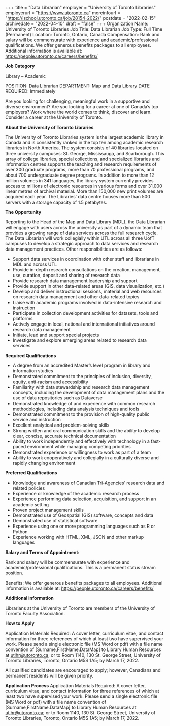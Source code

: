 +++
title = "Data Librarian"
employer = "University of Toronto Libraries"
employerurl = "https://www.utoronto.ca"
moreinfourl = "https://ischool.utoronto.ca/job/28154-2022/"
postdate = "2022-02-15"
archivedate = "2022-04-10"
draft = "false"
+++
Organization Name: University of Toronto Libraries
Job Title: Data Librarian
Job Type: Full Time (Permanent)
Location: Toronto, Ontario, Canada
Compensation: Rank and salary will be commensurate with experience and academic/professional qualifications. We offer generous benefits packages to all employees. Additional information is available at: https://people.utoronto.ca/careers/benefits/

**Job Category**

Library – Academic

POSITION: Data Librarian
DEPARTMENT: Map and Data Library
DATE REQUIRED: Immediately

Are you looking for challenging, meaningful work in a supportive and diverse environment? Are you looking for a career at one of Canada’s top employers? Work where the world comes to think, discover and learn. Consider a career at the University of Toronto.

**About the University of Toronto Libraries**

The University of Toronto Libraries system is the largest academic library in Canada and is consistently ranked in the top ten among academic research libraries in North America. The system consists of 40 libraries located on three university campuses: St. George, Mississauga, and Scarborough. This array of college libraries, special collections, and specialized libraries and information centres supports the teaching and research requirements of over 300 graduate programs, more than 70 professional programs, and about 700 undergraduate degree programs. In addition to more than 12 million volumes in 341 languages, the library system currently provides access to millions of electronic resources in various forms and over 31,000 linear metres of archival material. More than 150,000 new print volumes are acquired each year. The Libraries’ data centre houses more than 500 servers with a storage capacity of 1.5 petabytes.

**The Opportunity**

Reporting to the Head of the Map and Data Library (MDL), the Data Librarian will engage with users across the university as part of a dynamic team that provides a growing range of data services across the full research cycle. The Data Librarian will work collegially within UTL across all three UofT campuses to develop a strategic approach to data services and research data management practices. Other responsibilities are as follows:

- Support data services in coordination with other staff and librarians in MDL and across UTL
- Provide in-depth research consultations on the creation, management, use, curation, deposit and sharing of research data
- Provide research data management leadership and support
- Provide support in other data-related areas (GIS, data visualization, etc.)
- Develop and deliver instructional sessions, material and web resources on research data management and other data-related topics
- Liaise with academic programs involved in data-intensive research and instruction
- Participate in collection development activities for datasets, tools and platforms
- Actively engage in local, national and international initiatives around research data management
- Initiate, lead and support special projects
- Investigate and explore emerging areas related to research data services

**Required Qualifications**

- A degree from an accredited Master’s level program in library and information studies
- Demonstrated commitment to the principles of inclusion, diversity, equity, anti-racism and accessibility
- Familiarity with data stewardship and research data management concepts, including the development of data management plans and the use of data repositories such as Dataverse
- Demonstrated knowledge of and experience with common research methodologies, including data analysis techniques and tools
- Demonstrated commitment to the provision of high-quality public service and instruction
- Excellent analytical and problem-solving skills
- Strong written and oral communication skills and the ability to develop clear, concise, accurate technical documentation
- Ability to work independently and effectively with technology in a fast-paced environment while managing competing priorities
- Demonstrated experience or willingness to work as part of a team
- Ability to work cooperatively and collegially in a culturally diverse and rapidly changing environment

**Preferred Qualifications**

- Knowledge and awareness of Canadian Tri-Agencies’ research data and related policies
- Experience or knowledge of the academic research process
- Experience performing data selection, acquisition, and support in an academic setting
- Proven project management skills
- Demonstrated use of Geospatial (GIS) software, concepts and data
- Demonstrated use of statistical software
- Experience using one or more programming languages such as R or Python
- Experience working with HTML, XML, JSON and other markup languages

**Salary and Terms of Appointment:**

Rank and salary will be commensurate with experience and academic/professional qualifications. This is a permanent status stream position.

Benefits: We offer generous benefits packages to all employees. Additional information is available at: https://people.utoronto.ca/careers/benefits/

**Additional information**

Librarians at the University of Toronto are members of the University of Toronto Faculty Association.

**How to Apply**

Application Materials Required: A cover letter, curriculum vitae, and contact information for three references of which at least two have supervised your work. Please send a single electronic file (MS Word or pdf) with a file name convention of [Surname,FirstName.DataMap] to Library Human Resources at utlhr@utoronto.ca; or to Room 1140, 130 St. George Street, University of Toronto Libraries, Toronto, Ontario M5S 1A5; by March 17, 2022.

All qualified candidates are encouraged to apply; however, Canadians and permanent residents will be given priority.

**Application Process**
Application Materials Required: A cover letter, curriculum vitae, and contact information for three references of which at least two have supervised your work. Please send a single electronic file (MS Word or pdf) with a file name convention of [Surname,FirstName.DataMap] to Library Human Resources at utlhr@utoronto.ca; or to Room 1140, 130 St. George Street, University of Toronto Libraries, Toronto, Ontario M5S 1A5; by March 17, 2022.